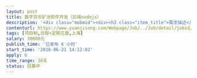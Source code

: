 ```yaml
---                
layout: post       
title: 数字货币矿池软件开发（后端nodejs）           
description: '<div class="mobmid"><div><h3 class="item_title">需求描述</h3><p>数字货币矿池软件开发，小程序形式<br/>具体参考蚂蚁矿池（antpool.com)<br/>1.功能列表：首页，算力，收益，个人信息．<br/>２．具体交互流程请参考原型设计：<br/>https://modao.cc/app/gcZGv2VirgpyYkFcG3avzX28xWZhqTz<br/>后端语言nodejs，如果后端搞不定，也可以报名前端。</p></div><!--info end--></div>'     
contenturl: https://www.yuanjisong.com/Webpage/Job/../Job/detail/jobid/101597      
tags: [项目制,远程+定期见面,上海]            
salary: 30000元          
publish_time: '已发布 6 小时'         
start_time: '2018-06-21 14:12:02'           
apply: 6                   
time_range: 30天              
status: 招募中                  
---                 
```


